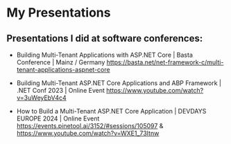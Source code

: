 # My Presentations

## Presentations I did at software conferences:

- Building Multi-Tenant Applications with ASP.NET Core | Basta Conference | Mainz / Germany
  https://basta.net/net-framework-c/multi-tenant-applications-aspnet-core
  
- Building Multi-Tenant ASP.NET Core Applications and ABP Framework | .NET Conf 2023 | Online Event
  https://www.youtube.com/watch?v=3uWeyEbV4c4
  
- How to Build a Multi-Tenant ASP.NET Core Application | DEVDAYS EUROPE 2024 | Online Event
  https://events.pinetool.ai/3152/#sessions/105097 & https://www.youtube.com/watch?v=WXE1_73Itnw

